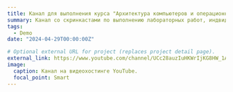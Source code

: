 ```yaml
---
title: Канал для выполнения курса "Архитектура компьютеров и операционные системы. Раздел "Операционные системы"
summary: Канал со скринкастами по выполнению лабораторных работ, индвидуального проекта и прохождению внешнего курса.
tags:
  - Demo
date: "2024-04-29T00:00:00Z"

# Optional external URL for project (replaces project detail page).
external_link: https://www.youtube.com/channel/UCc28auzIuHKWrIjKG8HW_1A
image:
  caption: Канал на видеохостинге YouTube.
  focal_point: Smart
---
```

